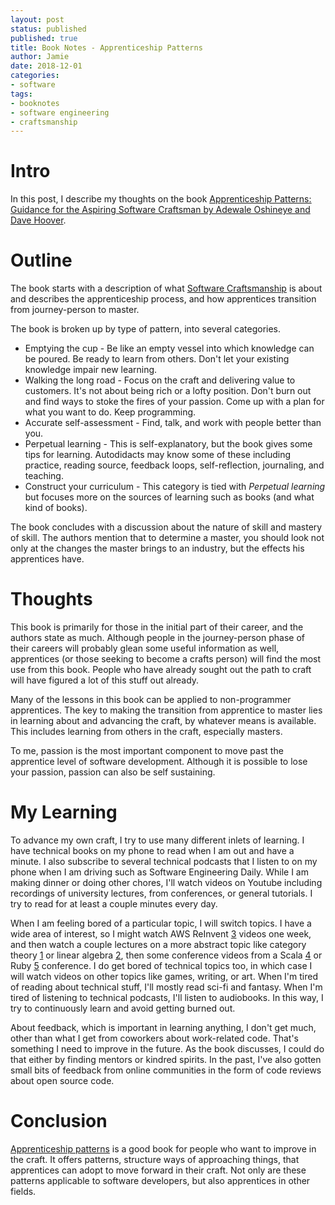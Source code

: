 ```yaml
---
layout: post
status: published
published: true
title: Book Notes - Apprenticeship Patterns
author: Jamie
date: 2018-12-01
categories:
- software
tags:
- booknotes
- software engineering
- craftsmanship
---
```


Intro
=====

In this post, I describe my thoughts on the book
[<u>Apprenticeship Patterns: Guidance for the Aspiring Software Craftsman</u> by
Adewale Oshineye and Dave Hoover][6].

Outline
=======

The book starts with a description of what
[Software Craftsmanship](http://manifesto.softwarecraftsmanship.org/)
is about and describes the apprenticeship process, and how apprentices
transition from journey-person to master.

The book is broken up by type of pattern, into several categories.

* Emptying the cup - Be like an empty vessel into which knowledge can be poured.
  Be ready to learn from others. Don't let your existing knowledge impair new
  learning.
* Walking the long road - Focus on the craft and delivering value to customers.
  It's not about being rich or a lofty position. Don't burn out and find ways
  to stoke the fires of your passion. Come up with a plan for what you want to do.
  Keep programming.
* Accurate self-assessment - Find, talk, and work with people better than you.
* Perpetual learning - This is self-explanatory, but the book gives some tips
  for learning. Autodidacts may know some of these including practice, reading
  source, feedback loops, self-reflection, journaling, and teaching.
* Construct your curriculum - This category is tied with *Perpetual learning* but
  focuses more on the sources of learning such as books (and what kind of books).

The book concludes with a discussion about the nature of skill and mastery of
skill. The authors mention that to determine a master, you should look not
only at the changes the master brings to an industry, but the effects his
apprentices have.

Thoughts
========

This book is primarily for those in the initial part of their career, and the
authors state as much. Although people in the journey-person phase of their
careers will probably glean some useful information as well, apprentices (or
those seeking to become a crafts person) will find the most use from this
book. People who have already sought out the path to craft will have figured
a lot of this stuff out already.

Many of the lessons in this book can be applied to non-programmer apprentices.
The key to making the transition from apprentice to master lies in learning
about and advancing the craft, by whatever means is available. This includes
learning from others in the craft, especially masters.

To me, passion is the most important component to move past the apprentice
level of software development. Although it is possible to lose your passion,
passion can also be self sustaining.

My Learning
===========

To advance my own craft, I try to use many different inlets of learning. I have
technical books on my phone to read when I am out and have a minute. I also
subscribe to several technical podcasts that I listen to on my phone when I am
driving such as Software Engineering Daily. While I am making dinner or doing
other chores, I'll watch videos on Youtube including recordings of university
lectures, from conferences, or general tutorials. I try to read for at least
a couple minutes every day.

When I am feeling bored of a particular topic, I will switch topics. I have a
wide area of interest, so I might watch AWS ReInvent [3] videos one week, and
then watch a couple lectures on a more abstract topic like category theory
[1] or linear algebra [2], then some conference videos from a Scala [4] or
Ruby [5] conference. I do get bored of technical topics too, in which case I
will watch videos on other topics like games, writing, or art. When I'm tired
of reading about technical stuff, I'll mostly read sci-fi and fantasy. When
I'm tired of listening to technical podcasts, I'll listen to audiobooks. In
this way, I try to continuously learn and avoid getting burned out.

About feedback, which is important in learning anything, I don't get much,
other than what I get from coworkers about work-related code. That's
something I need to improve in the future. As the book discusses, I could do
that either by finding mentors or kindred spirits. In the past, I've also
gotten small bits of feedback from online communities in the form of code
reviews about open source code.

Conclusion
==========

<u>Apprenticeship patterns</u> is a good book for people who want to improve
in the craft. It offers patterns, structure ways of approaching things, that
apprentices can adopt to move forward in their craft. Not only are these patterns
applicable to software developers, but also apprentices in other fields.

[1]: https://www.youtube.com/playlist?list=PLbgaMIhjbmEnaH_LTkxLI7FMa2HsnawM_
[2]: https://www.youtube.com/playlist?list=PLZHQObOWTQDPD3MizzM2xVFitgF8hE_ab
[3]: https://www.youtube.com/watch?v=JXnhAZZnzQg&list=PLhr1KZpdzuketRsahJYkPSV11ZQ2WqTSW
[4]: https://www.youtube.com/channel/UCc0j7uOItUDh7vEvPb-TeCg
[5]: https://www.youtube.com/watch?v=zKyv-IGvgGE&list=PLE7tQUdRKcyak-yFKj5IN3tDYOh5omMrH
[6]: https://www.goodreads.com/book/show/5608045-apprenticeship-patterns?from_search=true